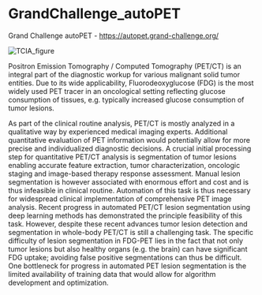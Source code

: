 # GrandChallenge_autoPET

Grand Challenge autoPET - https://autopet.grand-challenge.org/

![TCIA_figure](https://user-images.githubusercontent.com/44165771/199807875-17b9ae3c-b141-4a65-98d2-7c933fbf9fc5.jpg)

Positron Emission Tomography / Computed Tomography (PET/CT) is an integral part of the diagnostic workup for various malignant solid tumor entities. Due to its wide applicability, Fluorodeoxyglucose (FDG) is the most widely used PET tracer in an oncological setting reflecting glucose consumption of tissues, e.g. typically increased glucose consumption of tumor lesions.

As part of the clinical routine analysis, PET/CT is mostly analyzed in a qualitative way by experienced medical imaging experts. Additional quantitative evaluation of PET information would potentially allow for more precise and individualized diagnostic decisions.
A crucial initial processing step for quantitative PET/CT analysis is segmentation of tumor lesions enabling accurate feature extraction, tumor characterization, oncologic staging and image-based therapy response assessment. Manual lesion segmentation is however associated with enormous effort and cost and is thus infeasible in clinical routine. Automation of this task is thus necessary for widespread clinical implementation of comprehensive PET image analysis.
Recent progress in automated PET/CT lesion segmentation using deep learning methods has demonstrated the principle feasibility of this task. However, despite these recent advances tumor lesion detection and segmentation in whole-body PET/CT is still a challenging task. The specific difficulty of lesion segmentation in FDG-PET lies in the fact that not only tumor lesions but also healthy organs (e.g. the brain) can have significant FDG uptake; avoiding false positive segmentations can thus be difficult. One bottleneck for progress in automated PET lesion segmentation is the limited availability of training data that would allow for algorithm development and optimization.
